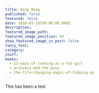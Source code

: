 ```yaml
---
title: Bing Bong
published: false
featured: false
date: 2016-03-16T09:00:00.000Z
description:
featured_image_path:
featured_image_position: 50
show_featured_image_in_post: false
fancy_font:
category:
staff:
books:
  - 13-ways-of-looking-at-a-fat-girl
  - princess-and-the-pony
  - the-life-changing-magic-of-tidying-up
---
```



This has been a test